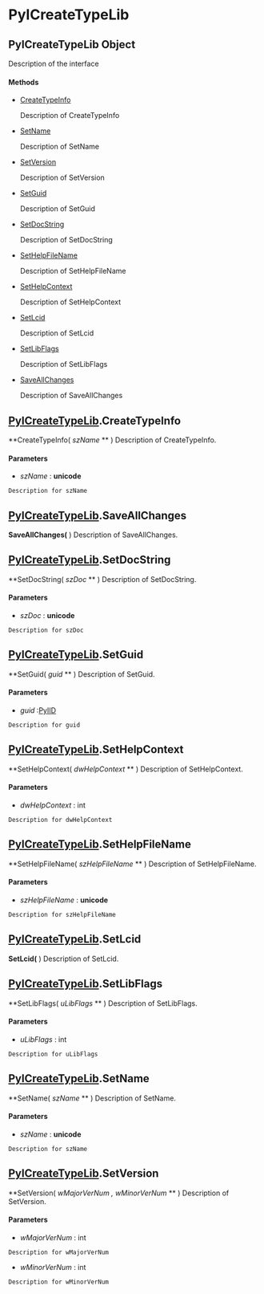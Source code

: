 # PyICreateTypeLib

## PyICreateTypeLib Object

Description of the interface

#### Methods


  - [CreateTypeInfo](PyICreateTypeLib.md#pyicreatetypelibcreatetypeinfo)

    Description of CreateTypeInfo&nbsp;

  - [SetName](PyICreateTypeLib.md#pyicreatetypelibsetname)

    Description of SetName&nbsp;

  - [SetVersion](PyICreateTypeLib.md#pyicreatetypelibsetversion)

    Description of SetVersion&nbsp;

  - [SetGuid](PyICreateTypeLib.md#pyicreatetypelibsetguid)

    Description of SetGuid&nbsp;

  - [SetDocString](PyICreateTypeLib.md#pyicreatetypelibsetdocstring)

    Description of SetDocString&nbsp;

  - [SetHelpFileName](PyICreateTypeLib.md#pyicreatetypelibsethelpfilename)

    Description of SetHelpFileName&nbsp;

  - [SetHelpContext](PyICreateTypeLib.md#pyicreatetypelibsethelpcontext)

    Description of SetHelpContext&nbsp;

  - [SetLcid](PyICreateTypeLib.md#pyicreatetypelibsetlcid)

    Description of SetLcid&nbsp;

  - [SetLibFlags](PyICreateTypeLib.md#pyicreatetypelibsetlibflags)

    Description of SetLibFlags&nbsp;

  - [SaveAllChanges](PyICreateTypeLib.md#pyicreatetypelibsaveallchanges)

    Description of SaveAllChanges&nbsp;

## [PyICreateTypeLib](#pyicreatetypelib)\.CreateTypeInfo

 **CreateTypeInfo\( *szName* ** \)
Description of CreateTypeInfo\.

#### Parameters


  -  *szName* : **unicode** 

    Description for szName

## [PyICreateTypeLib](#pyicreatetypelib)\.SaveAllChanges

 **SaveAllChanges\(** \)
Description of SaveAllChanges\.

## [PyICreateTypeLib](#pyicreatetypelib)\.SetDocString

 **SetDocString\( *szDoc* ** \)
Description of SetDocString\.

#### Parameters


  -  *szDoc* : **unicode** 

    Description for szDoc

## [PyICreateTypeLib](#pyicreatetypelib)\.SetGuid

 **SetGuid\( *guid* ** \)
Description of SetGuid\.

#### Parameters


  -  *guid* :[PyIID](#pyiid)

    Description for guid

## [PyICreateTypeLib](#pyicreatetypelib)\.SetHelpContext

 **SetHelpContext\( *dwHelpContext* ** \)
Description of SetHelpContext\.

#### Parameters


  -  *dwHelpContext* : int

    Description for dwHelpContext

## [PyICreateTypeLib](#pyicreatetypelib)\.SetHelpFileName

 **SetHelpFileName\( *szHelpFileName* ** \)
Description of SetHelpFileName\.

#### Parameters


  -  *szHelpFileName* : **unicode** 

    Description for szHelpFileName

## [PyICreateTypeLib](#pyicreatetypelib)\.SetLcid

 **SetLcid\(** \)
Description of SetLcid\.

## [PyICreateTypeLib](#pyicreatetypelib)\.SetLibFlags

 **SetLibFlags\( *uLibFlags* ** \)
Description of SetLibFlags\.

#### Parameters


  -  *uLibFlags* : int

    Description for uLibFlags

## [PyICreateTypeLib](#pyicreatetypelib)\.SetName

 **SetName\( *szName* ** \)
Description of SetName\.

#### Parameters


  -  *szName* : **unicode** 

    Description for szName

## [PyICreateTypeLib](#pyicreatetypelib)\.SetVersion

 **SetVersion\( *wMajorVerNum*  *, wMinorVerNum* ** \)
Description of SetVersion\.

#### Parameters


  -  *wMajorVerNum* : int

    Description for wMajorVerNum

  -  *wMinorVerNum* : int

    Description for wMinorVerNum